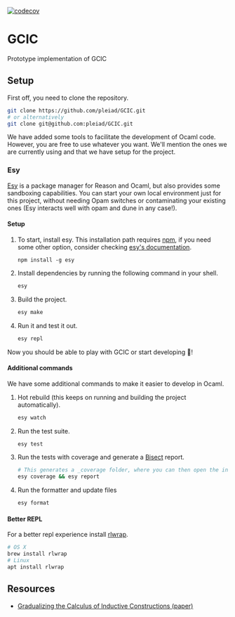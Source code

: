 [![codecov](https://codecov.io/gh/pleiad/GCIC/branch/cast_cic/graph/badge.svg?token=WT2VULQV1A)](https://codecov.io/gh/pleiad/GCIC)

# GCIC
Prototype implementation of GCIC

## Setup
First off, you need to clone the repository.
```bash
git clone https://github.com/pleiad/GCIC.git
# or alternatively
git clone git@github.com:pleiad/GCIC.git
```
We have added some tools to facilitate the development of Ocaml code. However, 
you are free to use whatever you want. We'll mention the ones we are currently using and that we have setup for the project.

### Esy 
[Esy](https://esy.sh/) is a package manager for Reason and Ocaml, but also provides 
some sandboxing capabilities. You can start your own local environment just for this 
project, without needing Opam switches or contaminating your existing ones (Esy interacts well with opam and dune in any case!). 
#### Setup
1. To start, install esy. This installation path requires [npm](https://www.npmjs.com/), if you need some 
other option, consider checking [esy's documentation](https://esy.sh/docs/en/getting-started.html).
    ```shell
    npm install -g esy
    ```
2. Install dependencies by running the following command in your shell.

    ```bash
    esy
    ```
3. Build the project.
    ```bash
    esy make
    ```
4. Run it and test it out.
   ```bash
   esy repl
   ```

Now you should be able to play with GCIC or start developing :tada:!


#### Additional commands
We have some additional commands to make it easier to develop in Ocaml.
1. Hot rebuild (this keeps on running and building the project automatically).
   ```bash
   esy watch
   ```
2. Run the test suite.
    ```bash
    esy test
    ```
3. Run the tests with coverage and generate a [Bisect](https://github.com/aantron/bisect_ppx) report.
    ```bash
    # This generates a _coverage folder, where you can then open the index.html file
    esy coverage && esy report
    ```
1. Run the formatter and update files
    ```bash
    esy format
    ```

#### Better REPL
For a better repl experience install [rlwrap](https://github.com/hanslub42/rlwrap).
```bash
# OS X 
brew install rlwrap
# Linux
apt install rlwrap
```

## Resources
- [Gradualizing the Calculus of Inductive Constructions (paper)](https://dl.acm.org/doi/10.1145/3495528)